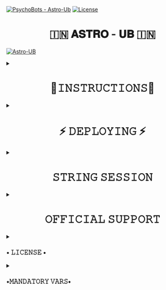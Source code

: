 [![PsychoBots - Astro-Ub](https://img.shields.io/static/v1?label=PsychoBots&message=Astro-UB&color=blue&logo=github)](http://GitHub.com/PsychoBots/Astro-UB)
[![License](https://img.shields.io/badge/License-GNU-blue)](#license)


<h1 align="center"> 🇮🇳 𝐀𝐒𝐓𝐑𝐎 - 𝐔𝐁 🇮🇳 </h1>



 

[![Astro-UB](https://telegra.ph/file/108c39f8df108b9f0972a.jpg)](https://t.me/Astro_HelpChat)


<details><summary> <h1 align="center">🧾𝙸𝙽𝚂𝚃𝚁𝚄𝙲𝚃𝙸𝙾𝙽𝚂🧾</h1> </summary>

  - Read carefully
        
        - Fork at your own risk.
        
        - Owner will not be responsible for any kinds for ban due to bot.

        - You can host this project on heroku,  Zeet, Uffizi.

        - Please ask to owner before using codes.
</details>

<details><summary> <h1 align="center">⚡ 𝙳𝙴𝙿𝙻𝙾𝚈𝙸𝙽𝙶 ⚡</h1> </summary>
 

### DEPLOY TO HERUOKU
  - To host on heroku click on below link
    

    <a href="https://dashboard.heroku.com/new?button-url=https%3A%2F%2Fgithub.com%2FPsychoBots%2FAstro-UB&template=https%3A%2F%2Fgithub.com%2FPsycho_Bots%2FAstro-UB" rel="nofollow" style="background-color: initial; box-sizing: border-box; color: #0366d6; text-decoration-line: none;"><img alt="Deploy" data-canonical-src="https://www.herokucdn.com/deploy/button.svg" src="https://camo.githubusercontent.com/83b0e95b38892b49184e07ad572c94c8038323fb/68747470733a2f2f7777772e6865726f6b7563646e2e636f6d2f6465706c6f792f627574746f6e2e737667" style="border-style: none; box-sizing: initial; max-width: 100%;" /></a></div>
     </a>

   - You can host it on also on other VPS
       - [Zeet](https://zeet.co/new)
       - [Uffizzi](https://uffizzi.com)
       - Or any other hosting sites.
</details>

<details><summary> <h1 align="center">𝚂𝚃𝚁𝙸𝙽𝙶 𝚂𝙴𝚂𝚂𝙸𝙾𝙽</h1> </summary>
 

## 
  - Generate String session on repl it
   
       

       [![GenerateString](https://img.shields.io/badge/repl.it-generateString-yellowgreen)](https://replit.com/@loverboyXD/SESSIONSTRING-GEN#main.py) 
        
  - Generate by running code on Termux
       - Install git package
           `pkg install git`
    - Clone this repository.
           `git clone https://github.com/PsychoBots/Astro-UB.git`
    - Then Do
           `cd personalbot`
    - Run String Generator By
           `bash string.sh`
    - Then Fill The Required Details.
    - API ID, API HASH, PHONE NUMBER (WITH COUNTRY CODE)

</details>

<details><summary> <h1 align="center">𝙾𝙵𝙵𝙸𝙲𝙸𝙰𝙻 𝚂𝚄𝙿𝙿𝙾𝚁𝚃 </h1> </summary>
 
<a href="https://t.me/Astro_UserBot"><img src="https://img.shields.io/badge/Join-Support%20Channel-red.svg?style=for-the-badge&logo=Telegram"></a>

<a href="https://t.me/Astro_HelpChat"><img src="https://img.shields.io/badge/Join-Support%20Group-red.svg?style=for-the-badge&logo=Telegram"></a>

[![Contact Us](https://img.shields.io/badge/Telegram-Contact%20Me-informational)](https://t.me/Alone_loverboy)

</details>

 <details><summary> <h3>• 𝙻𝙸𝙲𝙴𝙽𝚂𝙴 •</h3> </summary>

![](https://www.gnu.org/graphics/gplv3-or-later.png)

Copyright (C) 2021 Pushpendra6367

Poject [Astro-UB](https://github.com/PsychoBots/Astro-UB) is free software: you can redistribute it and/or modify
it under the terms of the GNU General Public License as published by
the Free Software Foundation, either version 3 of the License, or
(at your option) any later version.

This program is distributed in the hope that it will be useful,
but WITHOUT ANY WARRANTY; without even the implied warranty of
MERCHANTABILITY or FITNESS FOR A PARTICULAR PURPOSE.  See the
GNU General Public License for more details.

You should have received a copy of the GNU General Public License
along with this program. If not, see <https://www.gnu.org/licenses/>.

Released under [GNU](/LICENSE) by [ @Pushpendra6367](https://github.com/Pushpendra6367).

</details>

<details> <summary> <h3>•𝙼𝙰𝙽𝙳𝙰𝚃𝙾𝚁𝚈 𝚅𝙰𝚁𝚂•</h3> </summary>

  - Some of the environment variables are mandatory.
- These are listed below.
    - `APP_ID`:   You can get this value from [here](https://my.telegram.org)
    - `API_HASH`:   You can get this value from [here](https://my.telegram.org)
    - `ENV`:   `ANYTHING`
    - `STRING_SESSION`:   You can get this value from running `python3 string_session.py` in termux after cloning this repo. Or just using [repl run](https://replit.com/@loverboyXD/SESSIONSTRING-GEN#main.py)
    - `LOG_GROUP`:   Make a Channel Or Group and get it's id.
    - `DATABASE_URL`:   Make a database on elephant sql and paste the url.
    - `DB_URI`:   Same as `DATABASE_URL`
    - `BOT_TOKEN`:   Make a Bot from [Botfather](https://t.me/botfather) and paste the bot token here.
    - `BOT_USERNAME`:   Paste the Username of bot that you made from [BotFather](https://t.me/botfather).
- The userbot will not work without setting the mandatory vars.
# README BY 
[![]https://img.shields.io/badge/Telegram-Contact%20Me-informational)](https://t.me/NIKKUIII)]


</details>


